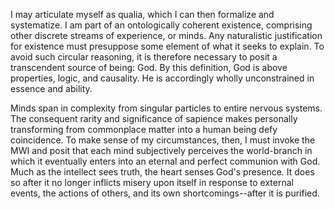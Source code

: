 I may articulate myself as qualia, which I can then formalize and systematize. I am part of an ontologically coherent existence, comprising other discrete streams of experience, or minds. Any naturalistic justification for existence must presuppose some element of what it seeks to explain. To avoid such circular reasoning, it is therefore necessary to posit a transcendent source of being: God. By this definition, God is above properties, logic, and causality. He is accordingly wholly unconstrained in essence and ability. 

Minds span in complexity from singular particles to entire nervous systems. The consequent rarity and significance of sapience makes personally transforming from commonplace matter into a human being defy coincidence. To make sense of my circumstances, then, I must invoke the MWI and posit that each mind subjectively perceives the world-branch in which it eventually enters into an eternal and perfect communion with God. Much as the intellect sees truth, the heart senses God's presence. It does so after it no longer inflicts misery upon itself in response to external events, the actions of others, and its own shortcomings--after it is purified.
